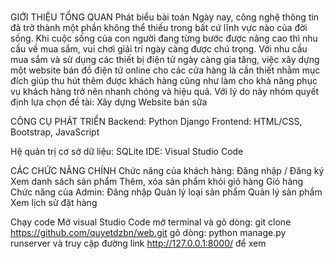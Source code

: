 # 

GIỚI THIỆU TỔNG QUAN
 Phát biểu bài toán
  Ngày nay, công nghệ thông tin đã trở thành một phần không thể thiếu trong bất cứ lĩnh vực nào của đời sống. Khi cuộc sống của con người đang từng bước được nâng cao thì nhu cầu về mua sắm, vui chơi giải trí ngày càng được chú trọng. Với nhu cầu mua sắm và sử dụng các thiết bị điện tử ngày càng gia tăng, việc xây dựng một website bán đồ điện tử online cho các cửa hàng là cần thiết nhằm mục đích giúp thu hút thêm được khách hàng cũng như làm cho khả năng phục vụ khách hàng trở nên nhanh chóng và hiệu quả.
Với lý do này nhóm quyết định lựa chọn đề tài: Xây dựng Website bán sữa

CÔNG CỤ PHÁT TRIỂN
Backend: Python Django
Frontend: HTML/CSS, Bootstrap, JavaScript

Hệ quản trị cơ sở dữ liệu: SQLite
IDE: Visual Studio Code

CÁC CHỨC NĂNG CHÍNH
Chức năng của khách hàng:
Đăng nhập / Đăng ký
Xem danh sách sản phẩm
Thêm, xóa sản phẩm khỏi giỏ hàng
Giỏ hàng
Chức năng của Admin:
Đăng nhập
Quản lý loại sản phẩm
Quản lý sản phẩm
Xem lịch sử đặt hàng

Chạy code
Mở visual Studio Code 
mở terminal và gõ dòng: git clone https://github.com/quyetdzbn/web.git
gõ dòng:  python manage.py runserver và truy cập đường link http://127.0.0.1:8000/ để xem

